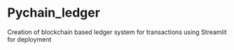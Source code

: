 # Pychain_ledger
Creation of blockchain based ledger system for transactions using Streamlit for deployment
